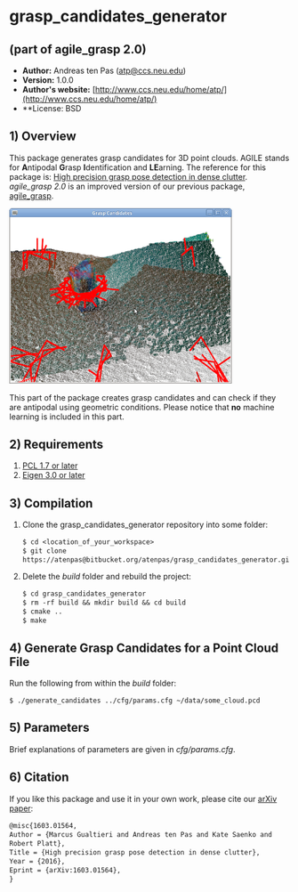 # grasp_candidates_generator 
## (part of agile_grasp 2.0) 

* **Author:** Andreas ten Pas (atp@ccs.neu.edu)
* **Version:** 1.0.0
* **Author's website:** [http://www.ccs.neu.edu/home/atp/](http://www.ccs.neu.edu/home/atp/)
* **License: BSD


## 1) Overview

This package generates grasp candidates for 3D point clouds. AGILE stands for **A**ntipodal **G**rasp **I**dentification and 
**LE**arning. The reference for this package is: 
[High precision grasp pose detection in dense clutter](http://arxiv.org/abs/1603.01564). *agile_grasp 2.0* is an improved 
version of our previous package, [agile_grasp](http://wiki.ros.org/agile_grasp).

<img src="readme/robot1.png" alt="" style="width: 400px;"/>

This part of the package creates grasp candidates and can check if they are antipodal using geometric conditions. Please 
notice that **no** machine learning is included in this part.


## 2) Requirements

1. [PCL 1.7 or later](http://pointclouds.org/)
2. [Eigen 3.0 or later](https://eigen.tuxfamily.org)


## 3) Compilation

1. Clone the grasp_candidates_generator repository into some folder: 

   ```
   $ cd <location_of_your_workspace>
   $ git clone https://atenpas@bitbucket.org/atenpas/grasp_candidates_generator.git
   ```

2. Delete the *build* folder and rebuild the project: 

   ```
   $ cd grasp_candidates_generator
   $ rm -rf build && mkdir build && cd build
   $ cmake ..
   $ make
   ```


## 4) Generate Grasp Candidates for a Point Cloud File

Run the following from within the *build* folder:

   ```
   $ ./generate_candidates ../cfg/params.cfg ~/data/some_cloud.pcd
   ```


## 5) Parameters

Brief explanations of parameters are given in *cfg/params.cfg*.


## 6) Citation

If you like this package and use it in your own work, please cite our [arXiv paper](http://arxiv.org/abs/1603.01564):

```
@misc{1603.01564,
Author = {Marcus Gualtieri and Andreas ten Pas and Kate Saenko and Robert Platt},
Title = {High precision grasp pose detection in dense clutter},
Year = {2016},
Eprint = {arXiv:1603.01564},
} 
```
